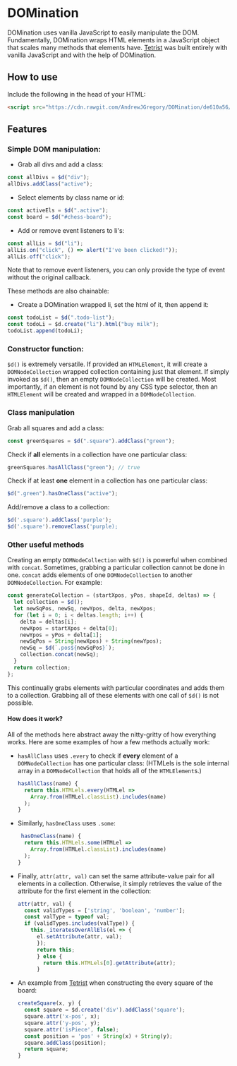 # DOMination

DOMination uses vanilla JavaScript to easily manipulate the DOM. Fundamentally, DOMination wraps HTML elements in a JavaScript object that scales many methods that elements have. [Tetrist](http://andrewjgregoryajg.com/Tetrist/) was built entirely with vanilla JavaScript and with the help of DOMination.

## How to use

Include the following in the head of your HTML:

```html
<script src="https://cdn.rawgit.com/AndrewJGregory/DOMination/de610a56/lib/domination.js" charset="utf-8"></script>
```

## Features

### Simple DOM manipulation:

- Grab all divs and add a class:

```js
const allDivs = $d("div");
allDivs.addClass("active");
```

- Select elements by class name or id:

```js
const activeEls = $d(".active");
const board = $d("#chess-board");
```

- Add or remove event listeners to li's:

```js
const allLis = $d("li");
allLis.on("click", () => alert("I've been clicked!"));
allLis.off("click");
```

Note that to remove event listeners, you can only provide the type of event without the original callback.

These methods are also chainable:

- Create a DOMination wrapped li, set the html of it, then append it:

```js
const todoList = $d(".todo-list");
const todoLi = $d.create("li").html("buy milk");
todoList.append(todoLi);
```

### Constructor function:

`$d()` is extremely versatile. If provided an `HTMLElement`, it will create a `DOMNodeCollection` wrapped collection containing just that element. If simply invoked as `$d()`, then an empty `DOMNodeCollection` will be created. Most importantly, if an element is not found by any CSS type selector, then an `HTMLElement` will be created and wrapped in a `DOMNodeCollection`.

### Class manipulation

Grab all squares and add a class:

```js
const greenSquares = $d(".square").addClass("green");
```

Check if **all** elements in a collection have one particular class:

```js
greenSquares.hasAllClass("green"); // true
```

Check if at least **one** element in a collection has one particular class:

```js
$d(".green").hasOneClass("active");
```

Add/remove a class to a collection:

```js
$d('.square').addClass('purple');
$d('.square').removeClass('purple);
```

### Other useful methods

Creating an empty `DOMNodeCollection` with `$d()` is powerful when combined with `concat`. Sometimes, grabbing a particular collection cannot be done in one. `concat` adds elements of one `DOMNodeCollection` to another `DOMNodeCollection`. For example:

```js
const generateCollection = (startXpos, yPos, shapeId, deltas) => {
  let collection = $d();
  let newSqPos, newSq, newYpos, delta, newXpos;
  for (let i = 0; i < deltas.length; i++) {
    delta = deltas[i];
    newXpos = startXpos + delta[0];
    newYpos = yPos + delta[1];
    newSqPos = String(newXpos) + String(newYpos);
    newSq = $d(`.pos${newSqPos}`);
    collection.concat(newSq);
  }
  return collection;
};
```

This continually grabs elements with particular coordinates and adds them to a collection. Grabbing all of these elements with one call of `$d()` is not possible.

#### How does it work?

All of the methods here abstract away the nitty-gritty of how everything works. Here are some examples of how a few methods actually work:

- `hasAllClass` uses `.every` to check if **every** element of a `DOMNodeCollection` has one particular class: (HTMLels is the sole internal array in a `DOMNodeCollection` that holds all of the `HTMLElement`s.)

  ```js
  hasAllClass(name) {
    return this.HTMLels.every(HTMLel =>
      Array.from(HTMLel.classList).includes(name)
    );
  }
  ```

- Similarly, `hasOneClass` uses `.some`:

  ```js
   hasOneClass(name) {
    return this.HTMLels.some(HTMLel =>
      Array.from(HTMLel.classList).includes(name)
    );
  }
  ```

- Finally, `attr(attr, val)` can set the same attribute-value pair for all elements in a collection. Otherwise, it simply retrieves the value of the attribute for the first element in the collection:

  ```js
  attr(attr, val) {
    const validTypes = ['string', 'boolean', 'number'];
    const valType = typeof val;
    if (validTypes.includes(valType)) {
      this._iteratesOverAllEls(el => {
        el.setAttribute(attr, val);
        });
        return this;
        } else {
          return this.HTMLels[0].getAttribute(attr);
        }
  ```

- An example from [Tetrist](http://andrewjgregoryajg.com/Tetrist/) when constructing the every square of the board:

  ```js
  createSquare(x, y) {
    const square = $d.create('div').addClass('square');
    square.attr('x-pos', x);
    square.attr('y-pos', y);
    square.attr('isPiece', false);
    const position = 'pos' + String(x) + String(y);
    square.addClass(position);
    return square;
  }
  ```
